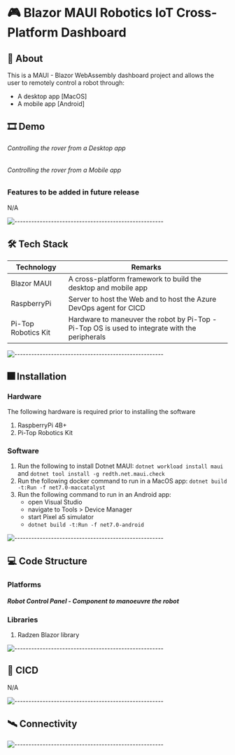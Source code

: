 # :video_game: Blazor MAUI Robotics IoT Cross-Platform Dashboard

## :thought_balloon: About
This is a MAUI - Blazor WebAssembly dashboard project and allows the user to remotely control a robot through:
   - A desktop app [MacOS]
   - A mobile app [Android]

## :film_strip: Demo

<h6>Controlling the rover from a Desktop app</h6>

   
<h6>Controlling the rover from a Mobile app</h6>
   

### Features to be added in future release  

N/A

![-----------------------------------------------------](https://raw.githubusercontent.com/andreasbm/readme/master/assets/lines/rainbow.png)

## :hammer_and_wrench: Tech Stack
| Technology          | Remarks                                                                                          |
|---------------------|--------------------------------------------------------------------------------------------------|
| Blazor MAUI         |  A cross-platform framework to build the desktop and mobile app                                  |
| RaspberryPi         |  Server to host the Web and to host the Azure DevOps agent for CICD                              |
| Pi-Top Robotics Kit |  Hardware to maneuver the robot by Pi-Top - Pi-Top OS is used to integrate with the peripherals  |


![-----------------------------------------------------](https://raw.githubusercontent.com/andreasbm/readme/master/assets/lines/rainbow.png)

## :fireworks: Installation
### Hardware 

The following hardware is required prior to installing the software
1. RaspberryPi 4B+ 
2. Pi-Top Robotics Kit

### Software

1. Run the following to install Dotnet MAUI: `dotnet workload install maui` and `dotnet tool install -g redth.net.maui.check`  
2. Run the following docker command to run in a MacOS app: `dotnet build -t:Run -f net7.0-maccatalyst`
3. Run the following command to run in an Android app:
   - open Visual Studio
   - navigate to Tools > Device Manager
   - start Pixel a5 simulator
   - `dotnet build -t:Run -f net7.0-android`

![-----------------------------------------------------](https://raw.githubusercontent.com/andreasbm/readme/master/assets/lines/rainbow.png)

## :computer: Code Structure

### Platforms

##### **Robot Control Panel - Component to manoeuvre the robot**


### Libraries
 
1. Radzen Blazor library

![-----------------------------------------------------](https://raw.githubusercontent.com/andreasbm/readme/master/assets/lines/rainbow.png)


## :rocket:	CICD

N/A

![-----------------------------------------------------](https://raw.githubusercontent.com/andreasbm/readme/master/assets/lines/rainbow.png)

## :artificial_satellite: Connectivity


  
![-----------------------------------------------------](https://raw.githubusercontent.com/andreasbm/readme/master/assets/lines/rainbow.png)







